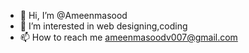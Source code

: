 - 👋 Hi, I’m @Ameenmasood
- 👀 I’m interested in web designing,coding
- 📫 How to reach me ameenmasoodv007@gmail.com

<!---
Ameenmasood/Ameenmasood is a ✨ special ✨ repository because its `README.md` (this file) appears on your GitHub profile.
You can click the Preview link to take a look at your changes.
--->
